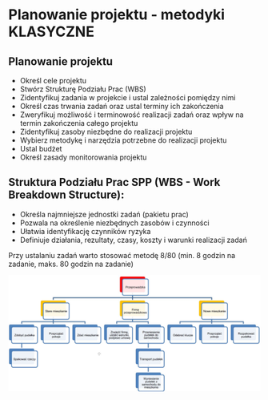 # Planowanie projektu - metodyki KLASYCZNE

## Planowanie projektu 

* Określ cele projektu 
* Stwórz Strukturę Podziału Prac \(WBS\) 
* Zidentyfikuj zadania w projekcie i ustal zależności pomiędzy nimi 
* Określ czas trwania zadań oraz ustal terminy ich zakończenia 
* Zweryfikuj możliwość i terminowość realizacji zadań oraz wpływ na termin zakończenia całego projektu 
* Zidentyfikuj zasoby niezbędne do realizacji projektu 
* Wybierz metodykę i narzędzia potrzebne do realizacji projektu 
* Ustal budżet 
* Określ zasady monitorowania projektu

## Struktura Podziału Prac SPP \(WBS - Work Breakdown Structure\): 

* Określa najmniejsze jednostki zadań \(pakietu prac\)
* Pozwala na określenie niezbędnych zasobów i czynności 
* Ułatwia identyfikację czynników ryzyka 
* Definiuje działania, rezultaty, czasy, koszty i warunki realizacji zadań 

Przy ustalaniu zadań warto stosować metodę 8/80 \(min. 8 godzin na zadanie, maks. 80 godzin na zadanie\)

![](../../../.gitbook/assets/2021-01-08-13_29_52-prezentacja.pdf-adobe-acrobat-reader-dc.jpg)



